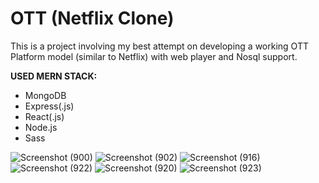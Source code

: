 # OTT (Netflix Clone)
This is a project involving my best attempt on developing a working OTT Platform model (similar to Netflix) with web player and Nosql support.

**USED MERN STACK:**

- MongoDB
- Express(.js)
- React(.js)
- Node.js
- Sass

![Screenshot (900)](https://user-images.githubusercontent.com/68785775/220575845-bd0dd674-c913-4ce0-bc5d-962ef6f74b56.png)
![Screenshot (902)](https://user-images.githubusercontent.com/68785775/220575978-01e380b6-50a0-482e-9082-692f9b107049.png)
![Screenshot (916)](https://user-images.githubusercontent.com/68785775/220576063-3d311da6-c83d-4035-a3ff-9f87264f5e1d.png)
![Screenshot (922)](https://user-images.githubusercontent.com/68785775/220576521-aaa84549-4f6a-4719-8cba-ec0ab15c06e0.png)
![Screenshot (920)](https://user-images.githubusercontent.com/68785775/220576328-936b03b7-d1ba-46d7-89d0-33907cb6621e.png)
![Screenshot (923)](https://user-images.githubusercontent.com/68785775/220576677-abbfa36a-5b7a-4d80-9a65-668b9d6cf4bd.png)

